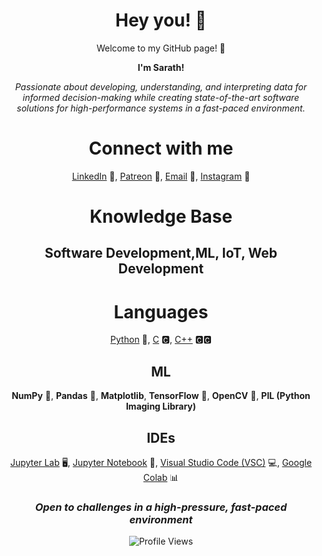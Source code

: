 <div align="center">

# Hey you! 👋
Welcome to my GitHub page! 🎉

<b>I'm Sarath!</b>
  
<i>Passionate about developing, understanding, and interpreting data for informed decision-making while creating state-of-the-art software solutions for high-performance systems in a fast-paced environment.</i>

# Connect with me

[LinkedIn](https://www.linkedin.com/in/srrtth/) 💼,
[Patreon](https://www.patreon.com/helpmebuystuff) 🎁,
[Email](mailto:legrand2252@gmail.com) 📧,
[Instagram](https://www.instagram.com/srrtth/) 📸

# Knowledge Base
## Software Development,ML, IoT, Web Development

# Languages
[Python](https://www.python.org/) 🐍,
[C](https://en.wikipedia.org/wiki/C_(programming_language)) 🅲,
[C++](https://en.wikipedia.org/wiki/C%2B%2B) 🅲🅲

## ML
**NumPy** 🧮,
**Pandas** 🐼,
**Matplotlib**,
**TensorFlow** 🧠,
**OpenCV** 👀,
**PIL (Python Imaging Library)** 

## IDEs
[Jupyter Lab](https://jupyterlab.readthedocs.io/en/stable/) 🖥️,
[Jupyter Notebook](https://jupyter.org/) 📓,
[Visual Studio Code (VSC)](https://code.visualstudio.com/) 💻,
[Google Colab](https://colab.research.google.com/) 📊
 
### <i> Open to challenges in a high-pressure, fast-paced environment </i>

![Profile Views](https://komarev.com/ghpvc/?username=srrtth)
